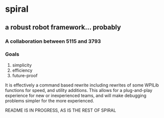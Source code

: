 # spiral
## a robust robot framework... probably
### A collaboration between 5115 and 3793

### Goals
1. simplicity
2. efficiency
3. future-proof

It is effectively a command based rewrite including rewrites of some WPILib functions for speed, and utility additions. This allows for a plug-and-play experience for new or inexperienced teams, and will make debugging problems simpler for the more experienced.

README IS IN PROGRESS, AS IS THE REST OF SPIRAL
